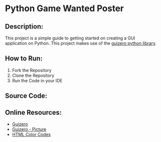 # Python Game Wanted Poster

## Description:

This project is a simple guide to getting started on creating a GUI application on Python. This project makes use of the [guizero python library](https://lawsie.github.io/guizero/about/).

## How to Run:

1. Fork the Repository
2. Clone the Repository
3. Run the Code in your IDE

## Source Code:

## Online Resources:
* [Guizero](https://lawsie.github.io/guizero/about/)
* [Guizero - Picture](https://lawsie.github.io/guizero/picture/)
* [HTML Color Codes](https://htmlcolorcodes.com/)